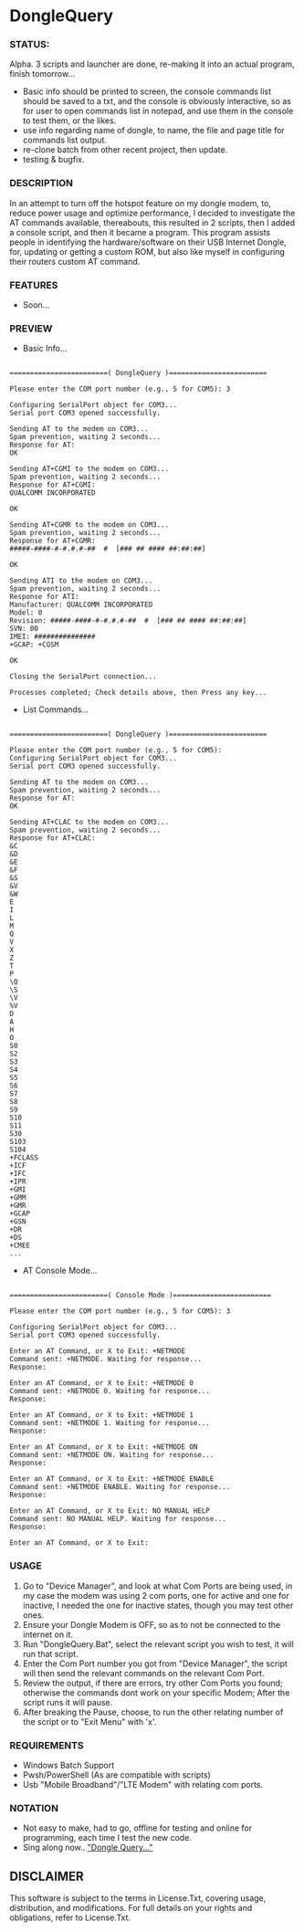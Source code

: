 # DongleQuery

### STATUS: 
Alpha. 3 scripts and launcher are done, re-making it into an actual program, finish tomorrow...
- Basic info should be printed to screen, the console commands list should be saved to a txt, and the console is obviously interactive, so as for user to open commands list in notepad, and use them in the console to test them, or the likes.
- use info regarding name of dongle, to name, the file and page title for commands list output.
- re-clone batch from other recent project, then update.
- testing & bugfix.


### DESCRIPTION
In an attempt to turn off the hotspot feature on my dongle modem, to, reduce power usage and optimize performance, I decided to investigate the AT commands available, thereabouts, this resulted in 2 scripts, then I added a console script, and then it became a program. This program assists people in identifying the hardware/software on their USB Internet Dongle, for, updating or getting a custom ROM, but also like myself in configuring their routers custom AT command. 

### FEATURES
- Soon...

### PREVIEW
- Basic Info...
```

========================( DongleQuery )========================

Please enter the COM port number (e.g., 5 for COM5): 3

Configuring SerialPort object for COM3...
Serial port COM3 opened successfully.

Sending AT to the modem on COM3...
Spam prevention, waiting 2 seconds...
Response for AT:
OK

Sending AT+CGMI to the modem on COM3...
Spam prevention, waiting 2 seconds...
Response for AT+CGMI:
QUALCOMM INCORPORATED

OK

Sending AT+CGMR to the modem on COM3...
Spam prevention, waiting 2 seconds...
Response for AT+CGMR:
#####-####-#-#.#.#-##  #  [### ## #### ##:##:##]

OK

Sending ATI to the modem on COM3...
Spam prevention, waiting 2 seconds...
Response for ATI:
Manufacturer: QUALCOMM INCORPORATED
Model: 0
Revision: #####-####-#-#.#.#-##  #  [### ## #### ##:##:##]
SVN: 00
IMEI: ###############
+GCAP: +CGSM

OK

Closing the SerialPort connection...

Processes completed; Check details above, then Press any key...
```
- List Commands...
```

========================( DongleQuery )========================

Please enter the COM port number (e.g., 5 for COM5): 
Configuring SerialPort object for COM3...
Serial port COM3 opened successfully.

Sending AT to the modem on COM3...
Spam prevention, waiting 2 seconds...
Response for AT: 
OK

Sending AT+CLAC to the modem on COM3...
Spam prevention, waiting 2 seconds...
Response for AT+CLAC: 
&C
&D
&E
&F
&S
&V
&W
E
I
L
M
Q
V
X
Z
T
P
\Q
\S
\V
%V
D
A
H
O
S0
S2
S3
S4
S5
S6
S7
S8
S9
S10
S11
S30
S103
S104
+FCLASS
+ICF
+IFC
+IPR
+GMI
+GMM
+GMR
+GCAP
+GSN
+DR
+DS
+CMEE
...
```
- AT Console Mode...
```

========================( Console Mode )========================

Please enter the COM port number (e.g., 5 for COM5): 3

Configuring SerialPort object for COM3...
Serial port COM3 opened successfully.

Enter an AT Command, or X to Exit: +NETMODE
Command sent: +NETMODE. Waiting for response...
Response:

Enter an AT Command, or X to Exit: +NETMODE 0
Command sent: +NETMODE 0. Waiting for response...
Response:

Enter an AT Command, or X to Exit: +NETMODE 1
Command sent: +NETMODE 1. Waiting for response...
Response:

Enter an AT Command, or X to Exit: +NETMODE ON
Command sent: +NETMODE ON. Waiting for response...
Response:

Enter an AT Command, or X to Exit: +NETMODE ENABLE
Command sent: +NETMODE ENABLE. Waiting for response...
Response:

Enter an AT Command, or X to Exit: NO MANUAL HELP
Command sent: NO MANUAL HELP. Waiting for response...
Response:

Enter an AT Command, or X to Exit:
```

### USAGE
1. Go to "Device Manager", and look at what Com Ports are being used, in my case the modem was using 2 com ports, one for active and one for inactive, I needed the one for inactive states, though you may test other ones.
2. Ensure your Dongle Modem is OFF, so as to not be connected to the internet on it.
3. Run "DongleQuery.Bat", select the relevant script you wish to test, it will run that script.
4. Enter the Com Port number you got from "Device Manager", the script will then send the relevant commands on the relevant Com Port.
5. Review the output, if there are errors, try other Com Ports you found; otherwise the commands dont work on your specific Modem; After the script runs it will pause.
6. After breaking the Pause, choose, to run the other relating number of the script or to "Exit Menu" with 'x'.

### REQUIREMENTS
- Windows Batch Support
- Pwsh/PowerShell (As are compatible with scripts)
- Usb "Mobile Broadband"/"LTE Modem" with relating com ports.

### NOTATION
- Not easy to make, had to go, offline for testing and online for programming, each time I test the new code.
- Sing along now.. ["Dongle Query..."](https://www.youtube.com/watch?v=QGKiC2suCHQ)

## DISCLAIMER
This software is subject to the terms in License.Txt, covering usage, distribution, and modifications. For full details on your rights and obligations, refer to License.Txt.
